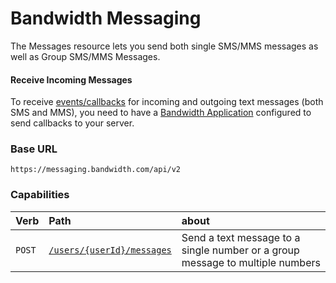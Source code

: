 # Bandwidth Messaging

The Messages resource lets you send both single SMS/MMS messages as well as Group SMS/MMS Messages.

#### Receive Incoming Messages
To receive [events/callbacks](../callbacks/messageEvents.md) for incoming and outgoing text messages (both SMS and MMS), you need to have a [Bandwidth Application](../../applications/about.md) configured to send callbacks to your server.

### Base URL

`https://messaging.bandwidth.com/api/v2`

### Capabilities

| Verb                           | Path                                             | about                                  |
|:-------------------------------|:-------------------------------------------------|:---------------------------------------|
| <code class="post">POST</code> | [`/users/{userId}/messages`](../methods/messages/createMessage.md) | Send a text message to a single number or a group message to multiple numbers |
